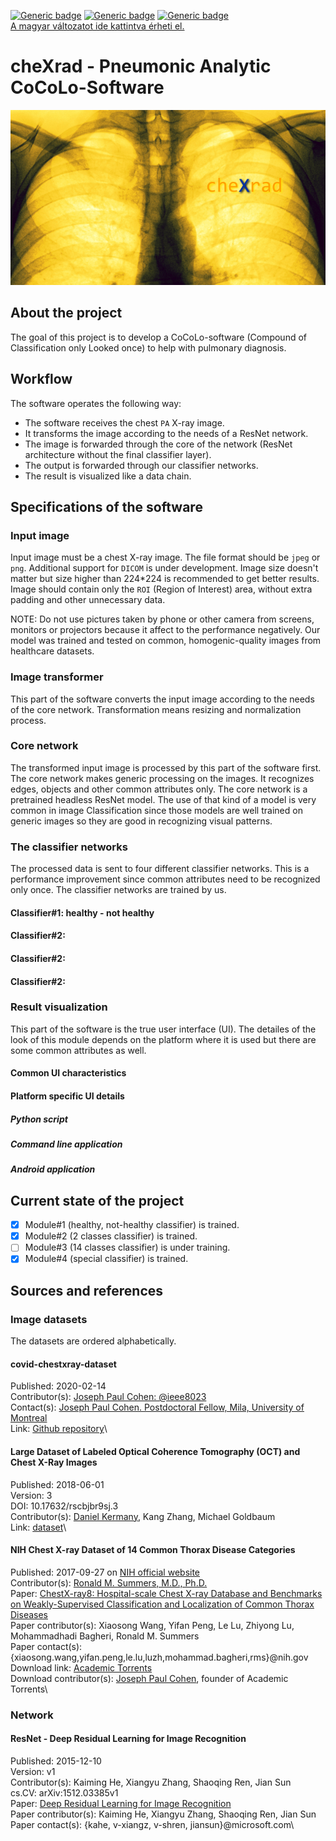 [![Generic badge](https://img.shields.io/badge/Version-v0.1.0-001850.svg)](https://shields.io/)
[![Generic badge](https://img.shields.io/badge/Languages-EN,HU-001850.svg)](https://shields.io/)
[![Generic badge](https://img.shields.io/badge/State-Under_development-ffa000.svg)](https://shields.io/)\
[A magyar változatot ide kattintva érheti el.](https://github.com/hyperrixel/cheXrad/blob/master/README-hu.md)

# cheXrad - Pneumonic Analytic CoCoLo-Software

![logo](chexrad_logo.png)

## About the project

The goal of this project is to develop a CoCoLo-software (Compound of Classification only Looked once) to help with pulmonary diagnosis.

## Workflow

The software operates the following way:

- The software receives the chest ` PA ` X-ray image.
- It transforms the image according to the needs of a ResNet network.
- The image is forwarded through the core of the network (ResNet architecture without the final classifier layer).
- The output is forwarded through our classifier networks.
- The result is visualized like a data chain.

## Specifications of the software

### Input image

Input image must be a chest X-ray image. The file format should be ` jpeg ` or ` png `. Additional support for ` DICOM ` is under development. Image size doesn't matter but size higher than 224*224 is recommended to get better results. Image should contain only the ` ROI ` (Region of Interest) area, without extra padding and other unnecessary data.

NOTE: Do not use pictures taken by phone or other camera from screens, monitors or projectors because it affect to the performance negatively. Our model was trained and tested on common, homogenic-quality images from healthcare datasets.

### Image transformer

This part of the software converts the input image according to the needs of the core network. Transformation means resizing and normalization process.

### Core network

The transformed input image is processed by this part of the software first. The core network makes generic processing on the images. It recognizes edges, objects and other common attributes only. The core network is a pretrained headless ResNet model. The use of that kind of a model is very common in image Classification since those models are well trained on generic images so they are good in recognizing visual patterns.

### The classifier networks

The processed data is sent to four different classifier networks. This is a performance improvement since common attributes need to be recognized only once. The classifier networks are trained by us.

#### Classifier#1: healthy - not healthy

#### Classifier#2:

#### Classifier#2:

#### Classifier#2:

### Result visualization

This part of the software is the true user interface (UI). The detailes of the look of this module depends on the platform where it is used but there are some common attributes as well.

#### Common UI characteristics

#### Platform specific UI details

##### Python script

##### Command line application

##### Android application

## Current state of the project

- [x] Module#1 (healthy, not-healthy classifier) is trained.
- [x] Module#2 (2 classes classifier) is trained.
- [ ] Module#3 (14 classes classifier) is under training.
- [x] Module#4 (special classifier) is trained.

## Sources and references

### Image datasets

The datasets are ordered alphabetically.

#### covid-chestxray-dataset

Published: 2020-02-14\
Contributor(s): [Joseph Paul Cohen: @ieee8023](https://github.com/ieee8023)\
Contact(s): [Joseph Paul Cohen. Postdoctoral Fellow, Mila, University of Montreal](https://josephpcohen.com/)\
Link: [Github repository](https://github.com/ieee8023/covid-chestxray-dataset)\

#### Large Dataset of Labeled Optical Coherence Tomography (OCT) and Chest X-Ray Images

Published: 2018-06-01\
Version: 3\
DOI: 10.17632/rscbjbr9sj.3\
Contributor(s): [Daniel Kermany](https://www.mendeley.com/profiles/daniel-kermany2/), Kang Zhang, Michael Goldbaum\
Link: [dataset](https://data.mendeley.com/datasets/rscbjbr9sj/3)\

#### NIH Chest X-ray Dataset of 14 Common Thorax Disease Categories

Published: 2017-09-27 on [NIH official website](https://www.nih.gov/news-events/news-releases/nih-clinical-center-provides-one-largest-publicly-available-chest-x-ray-datasets-scientific-community)\
Contributor(s): [Ronald M. Summers, M.D., Ph.D.](https://www.cc.nih.gov/drd/summers.html)\
Paper: [ChestX-ray8: Hospital-scale Chest X-ray Database and Benchmarks on Weakly-Supervised Classification and Localization of Common Thorax Diseases](http://openaccess.thecvf.com/content_cvpr_2017/papers/Wang_ChestX-ray8_Hospital-Scale_Chest_CVPR_2017_paper.pdf)\
Paper contributor(s): Xiaosong Wang, Yifan Peng, Le Lu, Zhiyong Lu, Mohammadhadi Bagheri, Ronald M. Summers\
Paper contact(s): {xiaosong.wang,yifan.peng,le.lu,luzh,mohammad.bagheri,rms}@nih.gov\
Download link: [Academic Torrents](http://academictorrents.com/details/e615d3aebce373f1dc8bd9d11064da55bdadede0)\
Download contributor(s): [Joseph Paul Cohen](http://academictorrents.com/userdetails.php?id=14), founder of Academic Torrents\

### Network

#### ResNet - Deep Residual Learning for Image Recognition

Published: 2015-12-10\
Version: v1\
Contributor(s): Kaiming He, Xiangyu Zhang, Shaoqing Ren, Jian Sun\
cs.CV: arXiv:1512.03385v1\
Paper: [Deep Residual Learning for Image Recognition](https://arxiv.org/abs/1512.03385)\
Paper contributor(s): Kaiming He, Xiangyu Zhang, Shaoqing Ren, Jian Sun\
Paper contact(s): {kahe, v-xiangz, v-shren, jiansun}@microsoft.com\

